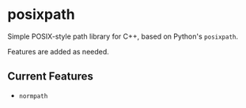 # posixpath

Simple POSIX-style path library for C++, based on Python's `posixpath`.

Features are added as needed.

## Current Features

* `normpath`

